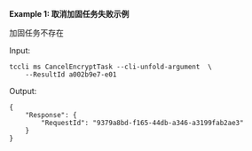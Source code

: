 **Example 1: 取消加固任务失败示例**

加固任务不存在

Input: 

```
tccli ms CancelEncryptTask --cli-unfold-argument  \
    --ResultId a002b9e7-e01
```

Output: 
```
{
    "Response": {
        "RequestId": "9379a8bd-f165-44db-a346-a3199fab2ae3"
    }
}
```

